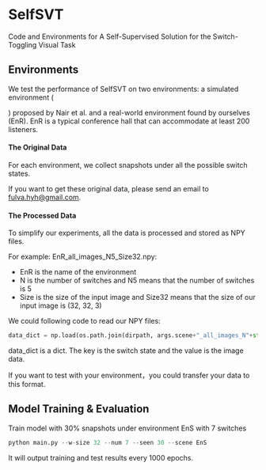 # SelfSVT

Code and Environments for  A Self-Supervised Solution for the Switch-Toggling Visual Task  

## Environments

We test the performance of SelfSVT on two environments: a simulated environment (

[EnS]: https://github.com/StanfordVL/causal_induction

) proposed by Nair et al. and a real-world environment found by ourselves (EnR). EnR is a typical conference hall that can accommodate at least 200 listeners.



#### The Original Data

For each environment, we collect snapshots under all the possible switch states. 

If you want to get these original data, please send an email to fulva.hyh@gmail.com.



#### The Processed Data

To simplify our experiments, all the data is processed and stored as NPY files. 

For example:  EnR_all_images_N5_Size32.npy:

- EnR is the name of the environment
- N is the number of switches and N5  means that the number of switches is 5 
- Size is the size of the input image and Size32 means that the size of our input image is (32, 32, 3) 

We could following code to read our NPY files:

```python
data_dict = np.load(os.path.join(dirpath, args.scene+"_all_images_N"+str(args.num)+"_Size"+str(args.w_size)+".npy"), allow_pickle=True).item()
```

data_dict is a dict. The key is the switch state and the value is the image data. 

If you want to test with your environment，you could transfer your data to this format.



## Model Training & Evaluation

Train model with 30% snapshots under environment EnS with 7 switches 

```python
python main.py --w-size 32 --num 7 --seen 30 --scene EnS
```

It will output training and test results every 1000 epochs. 

